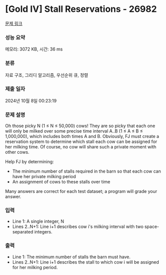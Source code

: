 # [Gold IV] Stall Reservations - 26982 

[문제 링크](https://www.acmicpc.net/problem/26982) 

### 성능 요약

메모리: 3072 KB, 시간: 36 ms

### 분류

자료 구조, 그리디 알고리즘, 우선순위 큐, 정렬

### 제출 일자

2024년 10월 8일 00:23:19

### 문제 설명

<p>Oh those picky N (1 ≤ N ≤ 50,000) cows! They are so picky that each one will only be milked over some precise time interval A..B (1 ≤ A ≤ B ≤ 1,000,000), which includes both times A and B. Obviously, FJ must create a reservation system to determine which stall each cow can be assigned for her milking time. Of course, no cow will share such a private moment with other cows.</p>

<p>Help FJ by determining:</p>

<ul>
	<li>The minimum number of stalls required in the barn so that each cow can have her private milking period</li>
	<li>An assignment of cows to these stalls over time</li>
</ul>

<p>Many answers are correct for each test dataset; a program will grade your answer.</p>

### 입력 

 <ul>
	<li>Line 1: A single integer, N</li>
	<li>Lines 2..N+1: Line i+1 describes cow i's milking interval with two space-separated integers.</li>
</ul>

### 출력 

 <ul>
	<li>Line 1: The minimum number of stalls the barn must have.</li>
	<li>Lines 2..N+1: Line i+1 describes the stall to which cow i will be assigned for her milking period.</li>
</ul>

